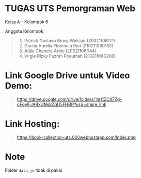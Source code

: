 # TUGAS UTS Pemorgraman Web

Kelas A - Kelompok 6

Anggota Kelompok:

> 1.  Patrick Gustavo Bravy Walujan (20021106121)
> 2.  Gracia Aurelia Florencia Rori (210211060153)
> 3.  Adjie Chandra Arbie (20021106044)
> 4.  Virgie Rizky Fazrah Posumah (210211060200)

# Link Google Drive untuk Video Demo:

> https://drive.google.com/drive/folders/1hrCZC07Zg-gFgylFJA9xUNs8ZqU5FHBP?usp=share_link


# Link Hosting:

> https://book-collection-uts.000webhostapp.com/index.php


# Note
Folder `data`, `js` tidak di pakai
